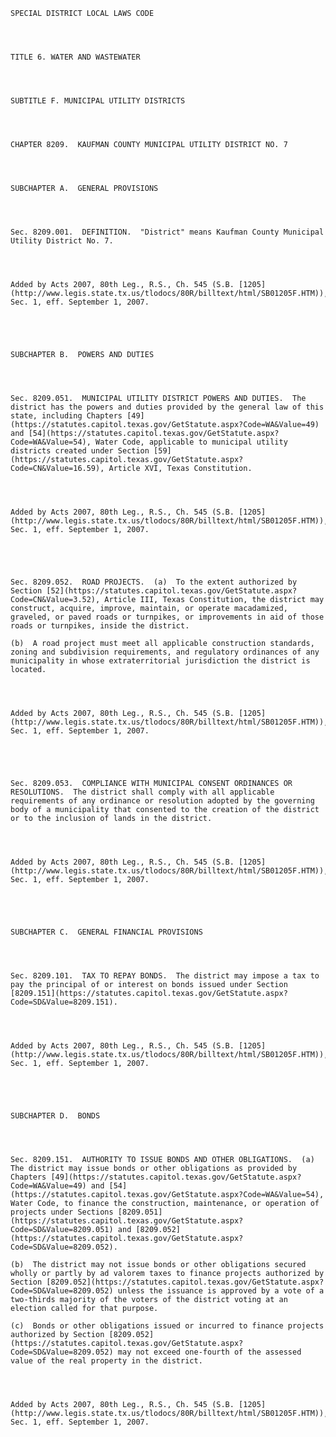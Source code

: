 ﻿
    
    
    	
    					
    
    
    SPECIAL DISTRICT LOCAL LAWS CODE
    
      
    
    
    TITLE 6. WATER AND WASTEWATER
    
      
    
    
    SUBTITLE F. MUNICIPAL UTILITY DISTRICTS
    
      
    
    
    CHAPTER 8209.  KAUFMAN COUNTY MUNICIPAL UTILITY DISTRICT NO. 7
    
      
    
    
    SUBCHAPTER A.  GENERAL PROVISIONS
    
      
    
    
    Sec. 8209.001.  DEFINITION.  "District" means Kaufman County Municipal Utility District No. 7.
    
    
    
    
    Added by Acts 2007, 80th Leg., R.S., Ch. 545 (S.B. [1205](http://www.legis.state.tx.us/tlodocs/80R/billtext/html/SB01205F.HTM)), Sec. 1, eff. September 1, 2007.
    
    
    
    
    
    SUBCHAPTER B.  POWERS AND DUTIES
    
      
    
    
    Sec. 8209.051.  MUNICIPAL UTILITY DISTRICT POWERS AND DUTIES.  The district has the powers and duties provided by the general law of this state, including Chapters [49](https://statutes.capitol.texas.gov/GetStatute.aspx?Code=WA&Value=49) and [54](https://statutes.capitol.texas.gov/GetStatute.aspx?Code=WA&Value=54), Water Code, applicable to municipal utility districts created under Section [59](https://statutes.capitol.texas.gov/GetStatute.aspx?Code=CN&Value=16.59), Article XVI, Texas Constitution.
    
    
    
    
    Added by Acts 2007, 80th Leg., R.S., Ch. 545 (S.B. [1205](http://www.legis.state.tx.us/tlodocs/80R/billtext/html/SB01205F.HTM)), Sec. 1, eff. September 1, 2007.
    
    
    
    
    
    Sec. 8209.052.  ROAD PROJECTS.  (a)  To the extent authorized by Section [52](https://statutes.capitol.texas.gov/GetStatute.aspx?Code=CN&Value=3.52), Article III, Texas Constitution, the district may construct, acquire, improve, maintain, or operate macadamized, graveled, or paved roads or turnpikes, or improvements in aid of those roads or turnpikes, inside the district.
    
    (b)  A road project must meet all applicable construction standards, zoning and subdivision requirements, and regulatory ordinances of any municipality in whose extraterritorial jurisdiction the district is located.
    
    
    
    
    Added by Acts 2007, 80th Leg., R.S., Ch. 545 (S.B. [1205](http://www.legis.state.tx.us/tlodocs/80R/billtext/html/SB01205F.HTM)), Sec. 1, eff. September 1, 2007.
    
    
    
    
    
    Sec. 8209.053.  COMPLIANCE WITH MUNICIPAL CONSENT ORDINANCES OR RESOLUTIONS.  The district shall comply with all applicable requirements of any ordinance or resolution adopted by the governing body of a municipality that consented to the creation of the district or to the inclusion of lands in the district.
    
    
    
    
    Added by Acts 2007, 80th Leg., R.S., Ch. 545 (S.B. [1205](http://www.legis.state.tx.us/tlodocs/80R/billtext/html/SB01205F.HTM)), Sec. 1, eff. September 1, 2007.
    
    
    
    
    
    SUBCHAPTER C.  GENERAL FINANCIAL PROVISIONS
    
      
    
    
    Sec. 8209.101.  TAX TO REPAY BONDS.  The district may impose a tax to pay the principal of or interest on bonds issued under Section [8209.151](https://statutes.capitol.texas.gov/GetStatute.aspx?Code=SD&Value=8209.151).
    
    
    
    
    Added by Acts 2007, 80th Leg., R.S., Ch. 545 (S.B. [1205](http://www.legis.state.tx.us/tlodocs/80R/billtext/html/SB01205F.HTM)), Sec. 1, eff. September 1, 2007.
    
    
    
    
    
    SUBCHAPTER D.  BONDS
    
      
    
    
    Sec. 8209.151.  AUTHORITY TO ISSUE BONDS AND OTHER OBLIGATIONS.  (a)  The district may issue bonds or other obligations as provided by Chapters [49](https://statutes.capitol.texas.gov/GetStatute.aspx?Code=WA&Value=49) and [54](https://statutes.capitol.texas.gov/GetStatute.aspx?Code=WA&Value=54), Water Code, to finance the construction, maintenance, or operation of projects under Sections [8209.051](https://statutes.capitol.texas.gov/GetStatute.aspx?Code=SD&Value=8209.051) and [8209.052](https://statutes.capitol.texas.gov/GetStatute.aspx?Code=SD&Value=8209.052).
    
    (b)  The district may not issue bonds or other obligations secured wholly or partly by ad valorem taxes to finance projects authorized by Section [8209.052](https://statutes.capitol.texas.gov/GetStatute.aspx?Code=SD&Value=8209.052) unless the issuance is approved by a vote of a two-thirds majority of the voters of the district voting at an election called for that purpose.
    
    (c)  Bonds or other obligations issued or incurred to finance projects authorized by Section [8209.052](https://statutes.capitol.texas.gov/GetStatute.aspx?Code=SD&Value=8209.052) may not exceed one-fourth of the assessed value of the real property in the district.
    
    
    
    
    Added by Acts 2007, 80th Leg., R.S., Ch. 545 (S.B. [1205](http://www.legis.state.tx.us/tlodocs/80R/billtext/html/SB01205F.HTM)), Sec. 1, eff. September 1, 2007.
    
    
    
    
    				
